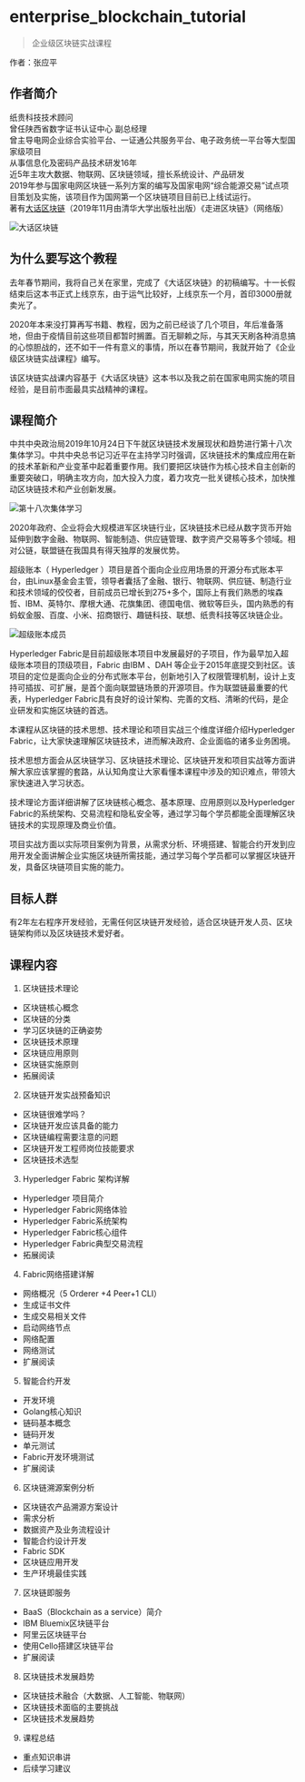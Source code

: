 # enterprise_blockchain_tutorial
> 企业级区块链实战课程

作者：张应平

## 作者简介

纸贵科技技术顾问  
曾任陕西省数字证书认证中心 副总经理  
曾主导电网企业综合实验平台、一证通公共服务平台、电子政务统一平台等大型国家级项目  
从事信息化及密码产品技术研发16年  
近5年主攻大数据、物联网、区块链领域，擅长系统设计、产品研发  
2019年参与国家电网区块链一系列方案的编写及国家电网“综合能源交易”试点项目策划及实施，该项目作为国网第一个区块链项目目前已上线试运行。  
著有[大话区块链](https://item.jd.com/12719282.html)（2019年11月由清华大学出版社出版）《走进区块链》（网络版）  

![大话区块链](pic/book_and_project.png)

## 为什么要写这个教程

去年春节期间，我将自己关在家里，完成了《大话区块链》的初稿编写。十一长假结束后这本书正式上线京东，由于运气比较好，上线京东一个月，首印3000册就卖光了。  

2020年本来没打算再写书籍、教程，因为之前已经谈了几个项目，年后准备落地，但由于疫情目前这些项目都暂时搁置。百无聊赖之际，与其天天刷各种消息搞的心惊胆战的，还不如干一件有意义的事情，所以在春节期间，我就开始了《企业级区块链实战课程》编写。

该区块链实战课内容基于《大话区块链》这本书以及我之前在国家电网实施的项目经验，是目前市面最具实战精神的课程。  

## 课程简介

中共中央政治局2019年10月24日下午就区块链技术发展现状和趋势进行第十八次集体学习。中共中央总书记习近平在主持学习时强调，区块链技术的集成应用在新的技术革新和产业变革中起着重要作用。我们要把区块链作为核心技术自主创新的重要突破口，明确主攻方向，加大投入力度，着力攻克一批关键核心技术，加快推动区块链技术和产业创新发展。 

![第十八次集体学习](pic/learn.png)

2020年政府、企业将会大规模进军区块链行业，区块链技术已经从数字货币开始延伸到数字金融、物联网、智能制造、供应链管理、数字资产交易等多个领域。相对公链，联盟链在我国具有得天独厚的发展优势。  

超级账本（ Hyperledger ）项目是首个面向企业应用场景的开源分布式账本平台，由Linux基金会主管，领导者囊括了金融、银行、物联网、供应链、制造行业和技术领域的佼佼者，目前成员已增长到275+多个，国际上有我们熟悉的埃森哲、IBM、英特尔、摩根大通、花旗集团、德国电信、微软等巨头，国内熟悉的有蚂蚁金服、百度、小米、招商银行、趣链科技、联想、纸贵科技等区块链企业。  

![超级账本成员](pic/hyperledger_member.png)

Hyperledger Fabric是目前超级账本项目中发展最好的子项目，作为最早加入超级账本项目的顶级项目，Fabric 由IBM 、DAH 等企业于2015年底提交到社区。该项目的定位是面向企业的分布式账本平台，创新地引入了权限管理机制，设计上支持可插拔、可扩展，是首个面向联盟链场景的开源项目。作为联盟链最重要的代表，Hyperledger Fabric具有良好的设计架构、完善的文档、清晰的代码，是企业研发和实施区块链的首选。  

本课程从区块链的技术思想、技术理论和项目实战三个维度详细介绍Hyperledger Fabric，让大家快速理解区块链技术，进而解决政府、企业面临的诸多业务困境。  

技术思想方面会从区块链学习、区块链技术理论、区块链开发和项目实战等方面讲解大家应该掌握的套路，从认知角度让大家看懂本课程中涉及的知识难点，带领大家快速进入学习状态。  

技术理论方面详细讲解了区块链核心概念、基本原理、应用原则以及Hyperledger Fabric的系统架构、交易流程和隐私安全等，通过学习每个学员都能全面理解区块链技术的实现原理及商业价值。  

项目实战方面以实际项目案例为背景，从需求分析、环境搭建、智能合约开发到应用开发全面讲解企业实施区块链所需技能，通过学习每个学员都可以掌握区块链开发，具备区块链项目实施的能力。  

## 目标人群

有2年左右程序开发经验，无需任何区块链开发经验，适合区块链开发人员、区块链架构师以及区块链技术爱好者。

## 课程内容

1. 区块链技术理论
* 区块链核心概念
* 区块链的分类
* 学习区块链的正确姿势
* 区块链技术原理
* 区块链应用原则
* 区块链实施原则
* 拓展阅读

2. 区块链开发实战预备知识
* 区块链很难学吗？
* 区块链开发应该具备的能力
* 区块链编程需要注意的问题
* 区块链开发工程师岗位技能要求
* 区块链技术选型

3. Hyperledger Fabric 架构详解
* Hyperledger 项目简介
* Hyperledger Fabric网络体验
* Hyperledger Fabric系统架构
* Hyperledger Fabric核心组件
* Hyperledger Fabric典型交易流程
* 拓展阅读

4. Fabric网络搭建详解
* 网络概况（5 Orderer +4 Peer+1 CLI）
* 生成证书文件
* 生成交易相关文件
* 启动网络节点
* 网络配置
* 网络测试
* 扩展阅读

5. 智能合约开发
* 开发环境
* Golang核心知识
* 链码基本概念
* 链码开发
* 单元测试
* Fabric开发环境测试
* 扩展阅读

6. 区块链溯源案例分析
* 区块链农产品溯源方案设计
* 需求分析
* 数据资产及业务流程设计
* 智能合约设计开发
* Fabric SDK
* 区块链应用开发
* 生产环境最佳实践

7. 区块链即服务
* BaaS（Blockchain as a service）简介
* IBM Bluemix区块链平台
* 阿里云区块链平台
* 使用Cello搭建区块链平台
* 扩展阅读

8. 区块链技术发展趋势
* 区块链技术融合（大数据、人工智能、物联网）
* 区块链技术面临的主要挑战
* 区块链技术发展趋势

9. 课程总结
* 重点知识串讲
* 后续学习建议





